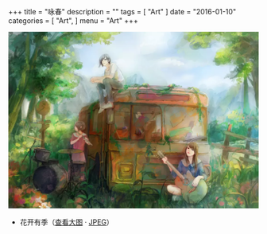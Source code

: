 +++
title = "咏春"
description = ""
tags = [
    "Art"
]
date = "2016-01-10"
categories = [
    "Art",
]
menu = "Art"
+++

![请使用支持Webp的浏览器(最新版Chrome/FireFox)查看](/images/post/20160110095600.webp)

* 花开有季（[查看大图](/images/post/20160110095600.webp "webp格式图片") &middot; [JPEG](/images/post/20160110095600.jpg "jpeg格式图片")）
